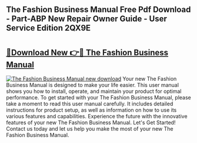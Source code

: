 ## The Fashion Business Manual Free Pdf Download - Part-ABP New Repair Owner Guide - User Service Edition 2QX9E

# <h2><a href="http://cf21812.oget.top/?id=The+Fashion+Business+Manual">🔗Download New 👉🔴 The Fashion Business Manual</a></h2>

[![The Fashion Business Manual new download](https://i.imgur.com/5g1atiW.png)](http://cf21812.oget.top/?id=The+Fashion+Business+Manual)
Your new The Fashion Business Manual is designed to make your life easier. This user manual shows you how to install, operate, and maintain your product for optimal performance. To get started with your The Fashion Business Manual, please take a moment to read this user manual carefully. It includes detailed instructions for product setup, as well as information on how to use its various features and capabilities. Experience the future with the innovative features of your new The Fashion Business Manual. Let's Get Started! Contact us today and let us help you make the most of your new The Fashion Business Manual.
